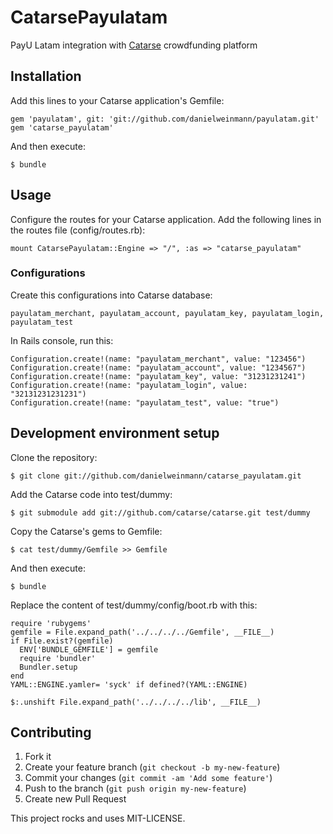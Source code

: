 # CatarsePayulatam

PayU Latam integration with [Catarse](http://github.com/catarse/catarse) crowdfunding platform

## Installation

Add this lines to your Catarse application's Gemfile:

    gem 'payulatam', git: 'git://github.com/danielweinmann/payulatam.git'
    gem 'catarse_payulatam'

And then execute:

    $ bundle

## Usage

Configure the routes for your Catarse application. Add the following lines in the routes file (config/routes.rb):

    mount CatarsePayulatam::Engine => "/", :as => "catarse_payulatam"

### Configurations

Create this configurations into Catarse database:

    payulatam_merchant, payulatam_account, payulatam_key, payulatam_login, payulatam_test

In Rails console, run this:

    Configuration.create!(name: "payulatam_merchant", value: "123456")
    Configuration.create!(name: "payulatam_account", value: "1234567")
    Configuration.create!(name: "payulatam_key", value: "31231231241")
    Configuration.create!(name: "payulatam_login", value: "32131231231231")
    Configuration.create!(name: "payulatam_test", value: "true")

## Development environment setup

Clone the repository:

    $ git clone git://github.com/danielweinmann/catarse_payulatam.git

Add the Catarse code into test/dummy:

    $ git submodule add git://github.com/catarse/catarse.git test/dummy

Copy the Catarse's gems to Gemfile:

    $ cat test/dummy/Gemfile >> Gemfile

And then execute:

    $ bundle

Replace the content of test/dummy/config/boot.rb with this:

    require 'rubygems'
    gemfile = File.expand_path('../../../../Gemfile', __FILE__)
    if File.exist?(gemfile)
      ENV['BUNDLE_GEMFILE'] = gemfile
      require 'bundler'
      Bundler.setup
    end
    YAML::ENGINE.yamler= 'syck' if defined?(YAML::ENGINE)

    $:.unshift File.expand_path('../../../../lib', __FILE__)

## Contributing

1. Fork it
2. Create your feature branch (`git checkout -b my-new-feature`)
3. Commit your changes (`git commit -am 'Add some feature'`)
4. Push to the branch (`git push origin my-new-feature`)
5. Create new Pull Request


This project rocks and uses MIT-LICENSE.
